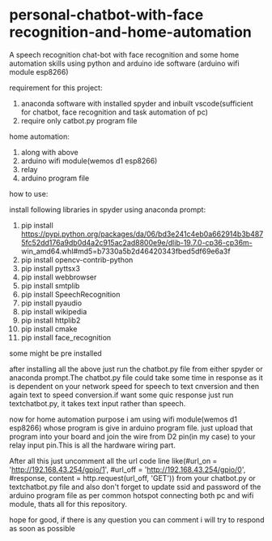 # personal-chatbot-with-face recognition-and-home-automation
A speech recognition chat-bot with face recognition and some home automation skills using python and arduino ide software (arduino wifi module esp8266)

requirement for this project:
1. anaconda software with installed spyder and inbuilt vscode(sufficient for chatbot, face recognition and task automation of pc)
2. require only catbot.py program file

home automation:
1. along with above
2. arduino wifi module(wemos d1 esp8266)
3. relay
4. arduino program file

how to use:

install following libraries in spyder using anaconda prompt:
1. pip install https://pypi.python.org/packages/da/06/bd3e241c4eb0a662914b3b4875fc52dd176a9db0d4a2c915ac2ad8800e9e/dlib-19.7.0-cp36-cp36m-  win_amd64.whl#md5=b7330a5b2d46420343fbed5df69e6a3f
2. pip install opencv-contrib-python   
3. pip install pyttsx3
4. pip install webbrowser
5. pip install smtplib
6. pip install SpeechRecognition
7. pip install pyaudio
8. pip install wikipedia
9. pip install httplib2
10. pip install cmake
11. pip install face_recognition

some might be pre installed

after installing all the above  just run the chatbot.py file from either spyder or anaconda prompt.The chatbot.py file could take some time in response as it is dependent on your network speed for speech to text cnversion and then again text to speed conversion.if want some quic response just run textchatbot.py, it takes text input rather than speech.

now for home automation purpose i am using wifi module(wemos d1 esp8266) whose program is give in arduino program file. just upload that program into your board and join the wire from D2 pin(in my case) to your relay input pin.This is all the hardware wiring part.

After all this just uncomment all the url code line like(#url_on = 'http://192.168.43.254/gpio/1', 
#url_off = 'http://192.168.43.254/gpio/0', 
#response, content = http.request(url_off, 'GET')) from your chatbot.py or textchatbot.py file and also don't forget to update ssid and password of the arduino program file as per common hotspot connecting both pc and wifi module, thats all for this repository.

hope for good, if there is any question you can comment i will try to respond as soon as possible


